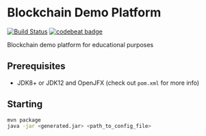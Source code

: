 # Blockchain Demo Platform
[![Build Status](https://travis-ci.org/pwegrzyn/Blockchain-Demo-Platform.svg?branch=master)](https://travis-ci.org/pwegrzyn/Blockchain-Demo-Platform)
[![codebeat badge](https://codebeat.co/badges/d8f160aa-959c-4e4e-9d29-1b6c3ac6be70)](https://codebeat.co/projects/github-com-pwegrzyn-blockchain-demo-platform-master)

Blockchain demo platform for educational purposes

## Prerequisites
* JDK8+ or JDK12 and OpenJFX (check out `pom.xml` for more info)

## Starting
```bash
mvn package
java -jar <generated.jar> <path_to_config_file>
```
